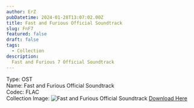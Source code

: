 ```yaml
---
author: ErZ
pubDatetime: 2024-01-28T13:07:02.00Z
title: Fast and Furious Official Soundtrack
slug: FnF7
featured: false
draft: false
tags:
  - Collection
description:
  Fast and Furious 7 Official Soundtrack
---
```

Type: OST<br>
Name: Fast and Furious Official Soundtrack<br>
Codec: FLAC<br>
Collection Image: ![Fast and Furious Official Soundtrack](https://ucarecdn.com/2ee557f5-e380-4643-8fdd-0b74ae70f9c2/-/preview/300x300/-/quality/smart_retina/-/format/auto/)
[Download Here](https://cuty.io/FnF7SoundTRA)